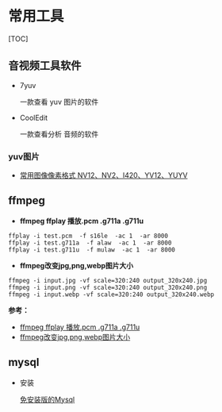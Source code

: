 # 常用工具





[TOC]

## 音视频工具软件

- 7yuv

  一款查看 yuv 图片的软件

- CoolEdit

  一款查看分析 音频的软件

### yuv图片

- [常用图像像素格式 NV12、NV2、I420、YV12、YUYV](https://blog.csdn.net/cgwang_1580/article/details/79595958)

## ffmpeg

- **ffmpeg ffplay 播放.pcm .g711a .g711u**

```
ffplay -i test.pcm  -f s16le  -ac 1  -ar 8000
ffplay -i test.g711a  -f alaw  -ac 1  -ar 8000
ffplay -i test.g711u  -f mulaw  -ac 1  -ar 8000
```

- **ffmpeg改变jpg,png,webp图片大小**

```
ffmpeg -i input.jpg -vf scale=320:240 output_320x240.jpg
ffmpeg -i input.png -vf scale=320:240 output_320x240.png
ffmpeg -i input.webp -vf scale=320:240 output_320x240.webp
```

**参考：**

- [ffmpeg ffplay 播放.pcm .g711a .g711u](https://blog.csdn.net/qq_38795209/article/details/107414626)
- [ffmpeg改变jpg,png,webp图片大小](https://www.cnblogs.com/freedom-try/p/13991696.html)

## mysql

- 安装

  [免安装版的Mysql](https://www.cnblogs.com/winton-nfs/p/11524007.html#_caption_0)